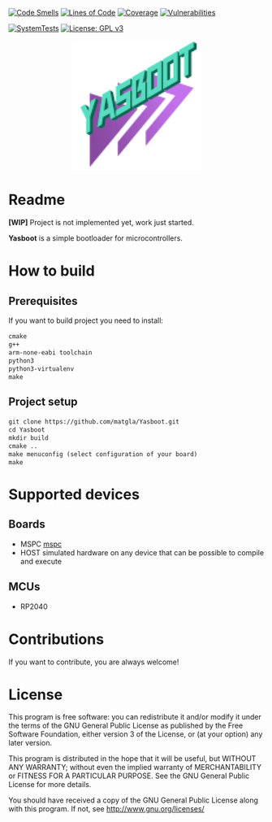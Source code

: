 [![Code Smells](https://sonarcloud.io/api/project_badges/measure?project=matgla_Yasboot&metric=code_smells)](https://sonarcloud.io/summary/new_code?id=matgla_Yasboot)
[![Lines of Code](https://sonarcloud.io/api/project_badges/measure?project=matgla_Yasboot&metric=ncloc)](https://sonarcloud.io/summary/new_code?id=matgla_Yasboot)
[![Coverage](https://sonarcloud.io/api/project_badges/measure?project=matgla_Yasboot&metric=coverage)](https://sonarcloud.io/summary/new_code?id=matgla_Yasboot)
[![Vulnerabilities](https://sonarcloud.io/api/project_badges/measure?project=matgla_Yasboot&metric=vulnerabilities)](https://sonarcloud.io/summary/new_code?id=matgla_Yasboot)

[![SystemTests](https://github.com/matgla/Yasboot/actions/workflows/st.yml/badge.svg?branch=main)](https://github.com/matgla/Yasboot/actions/workflows/st.yml)
[![License: GPL v3](https://img.shields.io/badge/License-GPLv3-blue.svg)](https://www.gnu.org/licenses/gpl-3.0)

<p align="center"> <img src="docs/logo_yasboot_small.png" width=50%></p>

# Readme

**[WIP]** Project is not implemented yet, work just started.

**Yasboot** is a simple bootloader for microcontrollers. 

# How to build 
## Prerequisites
If you want to build project you need to install: 

```shell
cmake
g++
arm-none-eabi toolchain
python3
python3-virtualenv
make
```

## Project setup 

```shell
git clone https://github.com/matgla/Yasboot.git
cd Yasboot 
mkdir build 
cmake ..
make menuconfig (select configuration of your board)
make 
```

# Supported devices 
## Boards
* MSPC [mspc](https://github.com/matgla/mspc)
* HOST simulated hardware on any device that can be possible to compile and execute

## MCUs
* RP2040 

# Contributions
If you want to contribute, you are always welcome! 

# License 

This program is free software: you can redistribute it and/or modify
it under the terms of the GNU General Public License as published by
the Free Software Foundation, either version 3 of the License, or
(at your option) any later version.

This program is distributed in the hope that it will be useful,
but WITHOUT ANY WARRANTY; without even the implied warranty of
MERCHANTABILITY or FITNESS FOR A PARTICULAR PURPOSE.  See the
GNU General Public License for more details.

You should have received a copy of the GNU General Public License
along with this program.  If not, see <http://www.gnu.org/licenses/>

